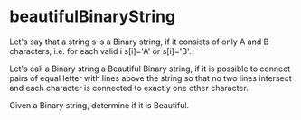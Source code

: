 # beautifulBinaryString
Let's say that a string s is a Binary string, if it consists of only A and B characters, i.e. for each valid i s[i]='A' or s[i]='B'.

Let's call a Binary string a Beautiful Binary string, if it is possible to connect pairs of equal letter with lines above the string so that no two lines intersect and each character is connected to exactly one other character.

Given a Binary string, determine if it is Beautiful.

